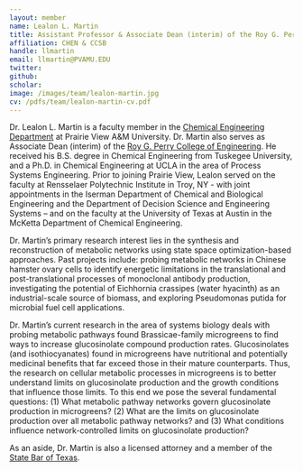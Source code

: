 ```yaml
---
layout: member
name: Lealon L. Martin
title: Assistant Professor & Associate Dean (interim) of the Roy G. Perry College of Engineering
affiliation: CHEN & CCSB
handle: llmartin
email: llmartin@PVAMU.EDU
twitter:
github: 
scholar: 
image: /images/team/lealon-martin.jpg
cv: /pdfs/team/lealon-martin-cv.pdf
---
```



Dr. Lealon L. Martin is a faculty member in the [Chemical Engineering Department](https://www.pvamu.edu/cheg/cheg-faculty-martin/) at Prairie View A&M University. Dr. Martin also serves as Associate Dean (interim) of the [Roy G. Perry College of Engineering](https://www.pvamu.edu/engineering/).   He received his B.S. degree in Chemical Engineering from Tuskegee University, and a Ph.D. in Chemical Engineering at UCLA in the area of Process Systems Engineering. Prior to joining Prairie View, Lealon served on the faculty at Rensselaer Polytechnic Institute in Troy, NY - with joint appointments in the Iserman Department of Chemical and Biological Engineering and the Department of Decision Science and Engineering Systems – and on the faculty at the University of Texas at Austin in the McKetta Department of Chemical Engineering. 

Dr. Martin’s primary research interest lies in the synthesis and reconstruction of metabolic networks using state space optimization-based approaches. Past projects include: probing metabolic networks in Chinese hamster ovary cells to identify energetic limitations in the translational and post-translational processes of monoclonal antibody production, investigating the potential of Eichhornia crassipes (water hyacinth) as an industrial-scale source of biomass, and exploring Pseudomonas putida for microbial fuel cell applications. 

Dr. Martin’s current research in the area of systems biology deals with probing metabolic pathways found Brassicae-family microgreens to find ways to increase glucosinolate compound production rates. Glucosinolates (and isothiocyanates) found in microgreens have nutritional and potentially medicinal benefits that far exceed those in their mature counterparts. Thus, the research on cellular metabolic processes in microgreens is to better understand limits on glucosinolate production and the growth conditions that influence those limits. To this end we pose the several fundamental questions: (1) What metabolic pathway networks govern glucosinolate production in microgreens? (2) What are the limits on glucosinolate production over all metabolic pathway networks?  and (3) What conditions influence network-controlled limits on glucosinolate production?

As an aside, Dr. Martin is also a licensed attorney and a member of the [State Bar of Texas](https://www.texasbar.com). 


